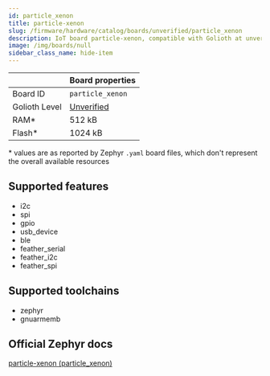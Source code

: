 ```yaml
---
id: particle_xenon
title: particle-xenon
slug: /firmware/hardware/catalog/boards/unverified/particle_xenon
description: IoT board particle-xenon, compatible with Golioth at unverified level.
image: /img/boards/null
sidebar_class_name: hide-item
---
```


[//]: # (This is an auto-generated file, do not edit! Changes to it will be lost upon re-generation)



|                | Board properties     |
| -------------  | -------------------- |
| Board ID       | `particle_xenon` |
| Golioth Level  | [Unverified](/firmware/hardware#unverified-boards) |
| RAM*           | 512 kB |
| Flash*         | 1024 kB |

\* values are as reported by Zephyr `.yaml` board files, which don't represent the overall available resources



## Supported features

* i2c
* spi
* gpio
* usb_device
* ble
* feather_serial
* feather_i2c
* feather_spi

## Supported toolchains

* zephyr
* gnuarmemb

## Official Zephyr docs

[particle-xenon (particle_xenon)](https://docs.zephyrproject.org/latest/boards/particle/xenon/doc/index.html)
